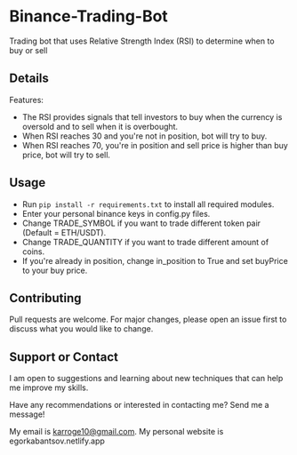 # Binance-Trading-Bot
 Trading bot that uses Relative Strength Index (RSI) to determine when to buy or sell

## Details
Features:
* The RSI provides signals that tell investors to buy when the currency is oversold and to sell when it is overbought.
* When RSI reaches 30 and you're not in position, bot will try to buy.
* When RSI reaches 70, you're in position and sell price is higher than buy price, bot will try to sell.

## Usage
* Run `pip install -r requirements.txt` to install all required modules.
* Enter your personal binance keys in config.py files.
* Change TRADE_SYMBOL if you want to trade different token pair (Default = ETH/USDT).
* Change TRADE_QUANTITY if you want to trade different amount of coins.
* If you're already in position, change in_position to True and set buyPrice to your buy price.

## Contributing
Pull requests are welcome. For major changes, please open an issue first to discuss what you would like to change.

## Support or Contact
I am open to suggestions and learning about new techniques that can help me improve my skills.

Have any recommendations or interested in contacting me? Send me a message! 

My email is karroge10@gmail.com.
My personal website is egorkabantsov.netlify.app

